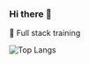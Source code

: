 ### Hi there 👋

<!-- - 🔭 I’m currently working on ... -->

🌱 Full stack training

<!-- - 👯 I’m looking to collaborate on ... -->
<!-- - 🤔 I’m looking for help with ... -->
<!-- - 💬 Ask me about ... -->

<!-- 📫 How to reach me:  -->

<!-- 😄 Pronouns: ... -->

<!-- ⚡ Fun fact: ... -->

<!-- ![wjl's GitHub stats](https://github-readme-stats.vercel.app/api?username=wlonestar&show_icons=true&include_all_commits=true&count_private=true&theme=buefy&hide_border=true&custom_title=wjl's%20GitHub%20Stats) -->

![Top Langs](https://github-readme-stats.vercel.app/api/top-langs/?username=wlonestar&layout=compact&theme=buefy&hide=scss,css,html&hide_border=true)
